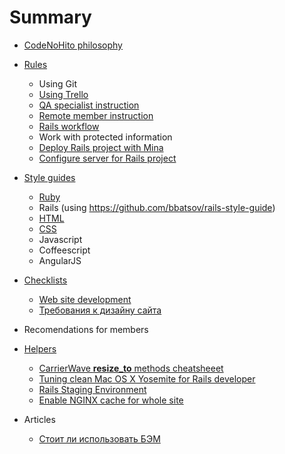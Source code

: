 # Summary

* [CodeNoHito philosophy](philosophy/README.md)

* [Rules](rules/README.md)
    * Using Git
    * [Using Trello](rules/trello.md)
    * [QA specialist instruction](rules/qa_specialist.md)
    * [Remote member instruction](rules/remote_member.md)
    * [Rails workflow](rules/rails_workflow.md)
    * Work with protected information
    * [Deploy Rails project with Mina](rules/rails_deploy.md)
    * [Configure server for Rails project](rules/rails_server_config.md)

* [Style guides](styleguides/README.md)
    * [Ruby](styleguides/ruby.md)
    * Rails (using https://github.com/bbatsov/rails-style-guide)
    * [HTML](styleguides/html.md)
    * [CSS](styleguides/css.md)
    * Javascript
    * Coffeescript
    * AngularJS

* [Checklists](checklists/README.md)
    * [Web site development](checklists/website.md)
    * [Требования к дизайну сайта](checklists/design_requirements.md)

* Recomendations for members

* [Helpers](helpers/README.md)
    * [CarrierWave **resize_to** methods cheatsheeet](helpers/carrierwave_resize_to.md)
    * [Tuning clean Mac OS X Yosemite for Rails developer](helpers/yousemite_tuning_for_rails.md)
    * [Rails Staging Environment](helpers/rails_staging_environment.md)
    * [Enable NGINX cache for whole site](helpers/full_nginx_cache.md)

* Articles
    * [Стоит ли использовать БЭМ](articles/should_we_use_bem.md)
